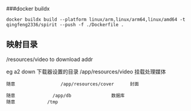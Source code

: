 ###docker buildx
    
    docker buildx build --platform linux/arm,linux/arm64,linux/amd64 -t qingfeng2336/spirit --push -f ./Dockerfile .
    
## 映射目录

/resources/video   to download addr


eg 
a2 down
	下载器设置的目录     /app/resources/video        挂载处理媒体

	随意			       /app/resources/cover      封面

	随意              /app/db               数据库
	随意			  /tmp